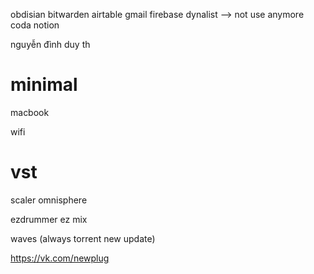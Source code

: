 obdisian
bitwarden
airtable
gmail
firebase
dynalist --> not use anymore
coda
notion


nguyễn đình duy th


# minimal
macbook

wifi

# vst
scaler
omnisphere

ezdrummer
ez mix

waves (always torrent new update)


https://vk.com/newplug
